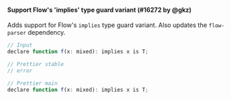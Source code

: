 #### Support Flow's 'implies' type guard variant (#16272 by @gkz)

Adds support for Flow's `implies` type guard variant. Also updates the `flow-parser` dependency.

<!-- prettier-ignore -->
```jsx
// Input
declare function f(x: mixed): implies x is T;

// Prettier stable
// error

// Prettier main
declare function f(x: mixed): implies x is T;
```
